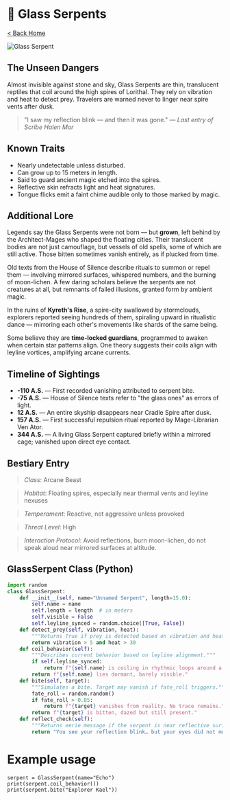 # 🐍 Glass Serpents

[< Back Home](/)

![Glass Serpent](/images/glass-serpent.png)

## The Unseen Dangers

Almost invisible against stone and sky, Glass Serpents are thin, translucent reptiles that coil around the high spires of Lorithal. They rely on vibration and heat to detect prey. Travelers are warned never to linger near spire vents after dusk.

> "I saw my reflection blink — and then it was gone." — *Last entry of Scribe Halen Mor*

## Known Traits

- Nearly undetectable unless disturbed.
- Can grow up to 15 meters in length.
- Said to guard ancient magic etched into the spires.
- Reflective skin refracts light and heat signatures.
- Tongue flicks emit a faint chime audible only to those marked by magic.

## Additional Lore

Legends say the Glass Serpents were not born — but **grown**, left behind by the Architect-Mages who shaped the floating cities. Their translucent bodies are not just camouflage, but vessels of old spells, some of which are still active. Those bitten sometimes vanish entirely, as if plucked from time.

Old texts from the House of Silence describe rituals to summon or repel them — involving mirrored surfaces, whispered numbers, and the burning of moon-lichen. A few daring scholars believe the serpents are not creatures at all, but remnants of failed illusions, granted form by ambient magic.

In the ruins of **Kyreth's Rise**, a spire-city swallowed by stormclouds, explorers reported seeing hundreds of them, spiraling upward in ritualistic dance — mirroring each other's movements like shards of the same being.

Some believe they are **time-locked guardians**, programmed to awaken when certain star patterns align. One theory suggests their coils align with leyline vortices, amplifying arcane currents.

## Timeline of Sightings

- **-110 A.S.** — First recorded vanishing attributed to serpent bite.
- **-75 A.S.** — House of Silence texts refer to "the glass ones" as errors of light.
- **12 A.S.** — An entire skyship disappears near Cradle Spire after dusk.
- **157 A.S.** — First successful repulsion ritual reported by Mage-Librarian Ven Ator.
- **344 A.S.** — A living Glass Serpent captured briefly within a mirrored cage; vanished upon direct eye contact.

## Bestiary Entry

> *Class*: Arcane Beast  

> *Habitat*: Floating spires, especially near thermal vents and leyline nexuses  

> *Temperament*: Reactive, not aggressive unless provoked  

> *Threat Level*: High  

> *Interaction Protocol*: Avoid reflections, burn moon-lichen, do not speak aloud near mirrored surfaces at altitude.

## GlassSerpent Class (Python)

```python
import random
class GlassSerpent:
    def __init__(self, name="Unnamed Serpent", length=15.0):
        self.name = name
        self.length = length  # in meters
        self.visible = False
        self.leyline_synced = random.choice([True, False])
    def detect_prey(self, vibration, heat):
        """Returns True if prey is detected based on vibration and heat signature."""
        return vibration > 5 and heat > 30
    def coil_behavior(self):
        """Describes current behavior based on leyline alignment."""
        if self.leyline_synced:
            return f"{self.name} is coiling in rhythmic loops around a spire tip."
        return f"{self.name} lies dormant, barely visible."
    def bite(self, target):
        """Simulates a bite. Target may vanish if fate_roll triggers."""
        fate_roll = random.random()
        if fate_roll > 0.85:
            return f"{target} vanishes from reality. No trace remains."
        return f"{target} is bitten, dazed but still present."
    def reflect_check(self):
        """Returns eerie message if the serpent is near reflective surfaces."""
        return "You see your reflection blink… but your eyes did not move."
```

# Example usage

```
serpent = GlassSerpent(name="Echo")
print(serpent.coil_behavior())
print(serpent.bite("Explorer Kael"))
```
